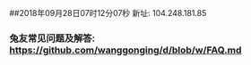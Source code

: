 ##2018年09月28日07时12分07秒 新址: 104.248.181.85
### 兔友常见问题及解答: https://github.com/wanggonging/d/blob/w/FAQ.md

